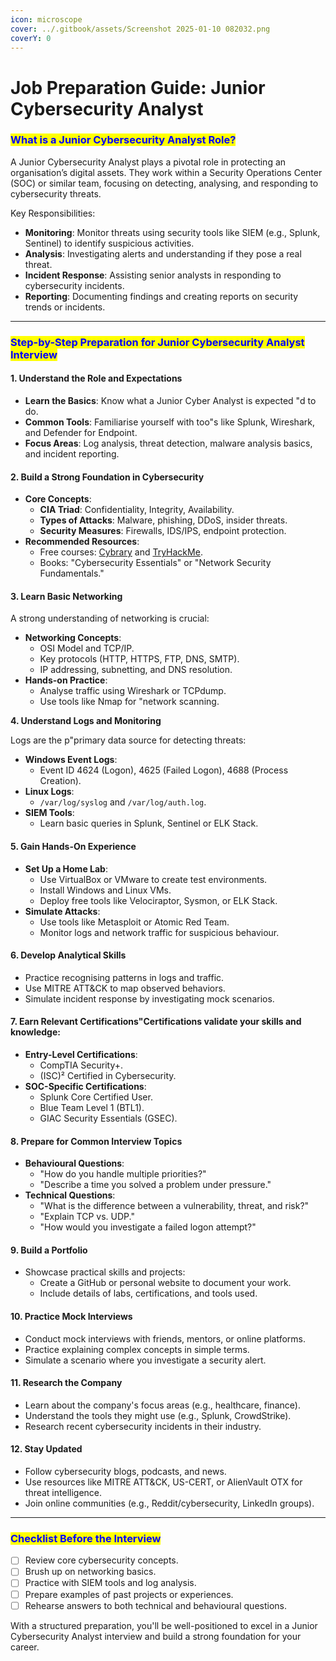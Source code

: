 ```yaml
---
icon: microscope
cover: ../.gitbook/assets/Screenshot 2025-01-10 082032.png
coverY: 0
---
```


# Job Preparation Guide: Junior Cybersecurity Analyst

### <mark style="color:blue;">**What is a Junior Cybersecurity Analyst Role?**</mark>

A Junior Cybersecurity Analyst plays a pivotal role in protecting an organisation’s digital assets. They work within a Security Operations Center (SOC) or similar team, focusing on detecting, analysing, and responding to cybersecurity threats.

Key Responsibilities:

* **Monitoring**: Monitor threats using security tools like SIEM (e.g., Splunk, Sentinel) to identify suspicious activities.
* **Analysis**: Investigating alerts and understanding if they pose a real threat.
* **Incident Response**: Assisting senior analysts in responding to cybersecurity incidents.
* **Reporting**: Documenting findings and creating reports on security trends or incidents.

***

### <mark style="color:blue;">**Step-by-Step Preparation for Junior Cybersecurity Analyst Interview**</mark>

#### **1. Understand the Role and Expectations**

* **Learn the Basics**: Know what a Junior Cyber Analyst is expected "d to do.
* **Common Tools**: Familiarise yourself with too"s like Splunk, Wireshark, and Defender for Endpoint.
* **Focus Areas**: Log analysis, threat detection, malware analysis basics, and incident reporting.

#### **2. Build a Strong Foundation in Cybersecurity**

* **Core Concepts**:
  * **CIA Triad**: Confidentiality, Integrity, Availability.
  * **Types of Attacks**: Malware, phishing, DDoS, insider threats.
  * **Security Measures**: Firewalls, IDS/IPS, endpoint protection.
* **Recommended Resources**:
  * Free courses: [Cybrary](https://cybrary.it) and [TryHackMe](https://tryhackme.com).
  * Books: "Cybersecurity Essentials" or "Network Security Fundamentals."

#### **3. Learn Basic Networking**

A strong understanding of networking is crucial:

* **Networking Concepts**:
  * OSI Model and TCP/IP.
  * Key protocols (HTTP, HTTPS, FTP, DNS, SMTP).
  * IP addressing, subnetting, and DNS resolution.
* **Hands-on Practice**:
  * Analyse traffic using Wireshark or TCPdump.
  * Use tools like Nmap for "network scanning.

**4. Understand Logs and Monitoring**

Logs are the p"primary data source for detecting threats:

* **Windows Event Logs**:
  * Event ID 4624 (Logon), 4625 (Failed Logon), 4688 (Process Creation).
* **Linux Logs**:
  * `/var/log/syslog` and `/var/log/auth.log`.
* **SIEM Tools**:
  * Learn basic queries in Splunk, Sentinel or ELK Stack.

#### **5. Gain Hands-On Experience**

* **Set Up a Home Lab**:
  * Use VirtualBox or VMware to create test environments.
  * Install Windows and Linux VMs.
  * Deploy free tools like Velociraptor, Sysmon, or ELK Stack.
* **Simulate Attacks**:
  * Use tools like Metasploit or Atomic Red Team.
  * Monitor logs and network traffic for suspicious behaviour.

#### **6. Develop Analytical Skills**

* Practice recognising patterns in logs and traffic.
* Use MITRE ATT\&CK to map observed behaviors.
* Simulate incident response by investigating mock scenarios.

#### **7. Earn Relevant Certifications**"Certifications validate your skills and knowledge:

* **Entry-Level Certifications**:
  * CompTIA Security+.
  * (ISC)² Certified in Cybersecurity.
* **SOC-Specific Certifications**:
  * Splunk Core Certified User.
  * Blue Team Level 1 (BTL1).
  * GIAC Security Essentials (GSEC).

#### **8. Prepare for Common Interview Topics**

* **Behavioural Questions**:
  * "How do you handle multiple priorities?"
  * "Describe a time you solved a problem under pressure."
* **Technical Questions**:
  * "What is the difference between a vulnerability, threat, and risk?"
  * "Explain TCP vs. UDP."
  * "How would you investigate a failed logon attempt?"

#### **9. Build a Portfolio**

* Showcase practical skills and projects:
  * Create a GitHub or personal website to document your work.
  * Include details of labs, certifications, and tools used.

#### **10. Practice Mock Interviews**

* Conduct mock interviews with friends, mentors, or online platforms.
* Practice explaining complex concepts in simple terms.
* Simulate a scenario where you investigate a security alert.

#### **11. Research the Company**

* Learn about the company's focus areas (e.g., healthcare, finance).
* Understand the tools they might use (e.g., Splunk, CrowdStrike).
* Research recent cybersecurity incidents in their industry.

#### **12. Stay Updated**

* Follow cybersecurity blogs, podcasts, and news.
* Use resources like MITRE ATT\&CK, US-CERT, or AlienVault OTX for threat intelligence.
* Join online communities (e.g., Reddit/cybersecurity, LinkedIn groups).

***

### <mark style="color:blue;">**Checklist Before the Interview**</mark>

* [ ] Review core cybersecurity concepts.
* [ ] Brush up on networking basics.
* [ ] Practice with SIEM tools and log analysis.
* [ ] Prepare examples of past projects or experiences.
* [ ] Rehearse answers to both technical and behavioural questions.

With a structured preparation, you'll be well-positioned to excel in a Junior Cybersecurity Analyst interview and build a strong foundation for your career.&#x20;
